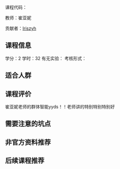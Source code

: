 课程代码：

教师：崔亚妮

贡献者：[Iriszyh](https://github.com/Iriszyh)

## 课程信息

学分：2
学时：32
有无实验：
考核形式：

## 适合人群


## 课程评价

崔亚妮老师的群体智能yyds！！老师讲的特别特别特别好


## 需要注意的坑点


## 非官方资料推荐


## 后续课程推荐


